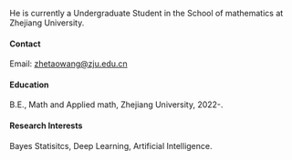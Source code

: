 
He is currently a Undergraduate Student in the School of mathematics at Zhejiang University.

#### Contact

Email: zhetaowang@zju.edu.cn

#### Education
B.E., Math and Applied math, Zhejiang University, 2022-.

#### Research Interests
Bayes Statisitcs, Deep Learning, Artificial Intelligence.

